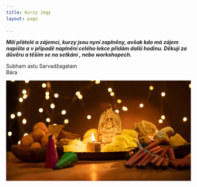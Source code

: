 ```yaml
---
title: Kurzy Jógy
layout: page

---
```

**_Milí přátelé a zájemci, kurzy jsou nyní zaplněny, avšak kdo má zájem napište a v případě naplnění celého lekce přidám další hodinu. Děkuji za důvěru a těším se na setkání , nebo workshopech._**

Subham astu Sarvadžagatam  
Bára

![](/uploads/diwaliposterimage-1.webp)